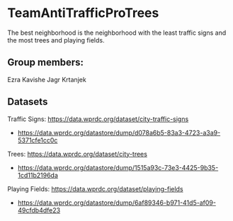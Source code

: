 # TeamAntiTrafficProTrees
The best neighborhood is the neighborhood with the least traffic signs and the most trees and playing fields. 

## Group members: 
Ezra Kavishe
Jagr Krtanjek

## Datasets
Traffic Signs: https://data.wprdc.org/dataset/city-traffic-signs
- https://data.wprdc.org/datastore/dump/d078a6b5-83a3-4723-a3a9-5371cfe1cc0c

Trees: https://data.wprdc.org/dataset/city-trees
- https://data.wprdc.org/datastore/dump/1515a93c-73e3-4425-9b35-1cd11b2196da

Playing Fields: https://data.wprdc.org/dataset/playing-fields
- https://data.wprdc.org/datastore/dump/6af89346-b971-41d5-af09-49cfdb4dfe23

